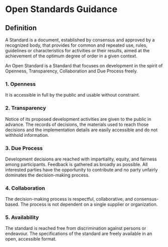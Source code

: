 # Open Standards Guidance

## Definition

A Standard is a document, established by consensus and approved by a recognized body, that provides for common and repeated use, rules, guidelines or characteristics for activities or their results, aimed at the achievement of the optimum degree of order in a given context.

An Open Standard is a Standard that focuses on development in the spirit of Openness, Transparency, Collaboration and Due Process freely.

### 1. Openness

It is accessible in full by the public and usable without constraint.

### 2. Transparency

Notice of its proposed development activities are given to the public in advance. The records of decisions, the materials used to reach those decisions and the implementation details are easily accessible and do not withhold information.

### 3. Due Process

Development decisions are reached with impartiality, equity, and fairness among participants. Feedback is gathered as broadly as possible. All interested parties have the opportunity to contribute and no party unfairly dominates the decision-making process.

### 4. Collaboration

The decision-making process is respectful, collaborative, and consensus-based. The process is not dependent on a single supplier or organization.

### 5. Availability

The standard is reached free from discrimination against persons or endeavour. The specifications of the standard are freely available in an open, accessible format.

